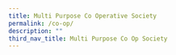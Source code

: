```yaml
---
title: Multi Purpose Co Operative Society
permalink: /co-op/
description: ""
third_nav_title: Multi Purpose Co Op Society
---
```

